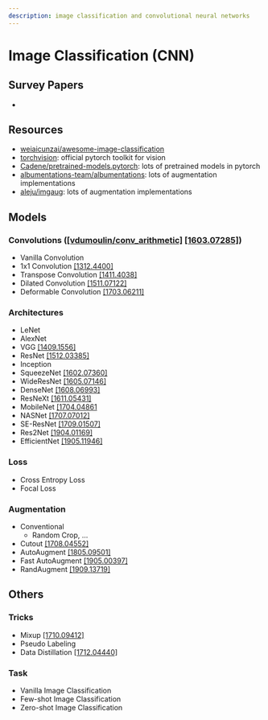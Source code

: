 ```yaml
---
description: image classification and convolutional neural networks
---
```


# Image Classification \(CNN\)

## Survey Papers

* 
## Resources

* [weiaicunzai/awesome-image-classification](https://github.com/weiaicunzai/awesome-image-classification)
* [torchvision](https://pytorch.org/docs/stable/torchvision/index.html): official pytorch toolkit for vision
* [Cadene/pretrained-models.pytorch](https://github.com/Cadene/pretrained-models.pytorch): lots of pretrained models in pytorch
* [albumentations-team/albumentations](https://github.com/albumentations-team/albumentations): lots of augmentation implementations
* [aleju/imgaug](https://github.com/aleju/imgaug): lots of augmentation implementations

## Models

### Convolutions \([\[vdumoulin/conv\_arithmetic\]](https://github.com/vdumoulin/conv_arithmetic) [\[1603.07285\]](https://arxiv.org/abs/1603.07285)\)

* Vanilla Convolution
* 1x1 Convolution [\[1312.4400\]](https://arxiv.org/abs/1312.4400)
* Transpose Convolution [\[1411.4038\]](https://arxiv.org/abs/1411.4038)
* Dilated Convolution [\[1511.07122\]](https://arxiv.org/abs/1511.07122)
* Deformable Convolution [\[1703.06211\]](https://arxiv.org/abs/1703.06211)

### Architectures

* LeNet
* AlexNet
* VGG [\[1409.1556\]](https://arxiv.org/abs/1409.1556)
* ResNet [\[1512.03385\]](https://arxiv.org/abs/1512.03385)
* Inception
* SqueezeNet [\[1602.07360\]](https://arxiv.org/abs/1602.07360)
* WideResNet [\[1605.07146\]](https://arxiv.org/abs/1605.07146)
* DenseNet [\[1608.06993\]](https://arxiv.org/abs/1608.06993)
* ResNeXt [\[1611.05431\]](https://arxiv.org/abs/1611.05431)
* MobileNet [\[1704.04861](https://arxiv.org/abs/1704.04861)
* NASNet [\[1707.07012\]](https://arxiv.org/abs/1707.07012)
* SE-ResNet [\[1709.01507\]](https://arxiv.org/abs/1709.01507)
* Res2Net [\[1904.01169\]](https://arxiv.org/abs/1904.01169)
* EfficientNet [\[1905.11946\]](https://arxiv.org/abs/1905.11946)

### Loss

* Cross Entropy Loss
* Focal Loss

### Augmentation

* Conventional
  * Random Crop, ...
* Cutout [\[1708.04552\]](https://arxiv.org/abs/1708.04552)
* AutoAugment [\[1805.09501\]](https://arxiv.org/abs/1805.09501)
* Fast AutoAugment [\[1905.00397\]](https://arxiv.org/abs/1905.00397)
* RandAugment [\[1909.13719\]](https://arxiv.org/abs/1909.13719)

## Others

### Tricks

* Mixup [\[1710.09412\]](https://arxiv.org/abs/1710.09412)
* Pseudo Labeling
* Data Distillation [\[1712.04440\]](https://arxiv.org/abs/1712.04440)

### Task

* Vanilla Image Classification
* Few-shot Image Classification
* Zero-shot Image Classification



